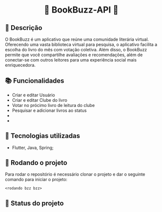 <h1 align="center">🐝 BookBuzz-API 🐝</h1>  

## :memo: Descrição
O BookBuzz é um aplicativo que reúne uma comunidade literária virtual. 
Oferecendo uma vasta biblioteca virtual para pesquisa, o aplicativo facilita a escolha do livro do mês com votação coletiva. 
Além disso, o BookBuzz permite que você compartilhe avaliações e recomendações, além de conectar-se com outros leitores para uma experiência social mais enriquecedora. 

## :books: Funcionalidades
* Criar e editar Usuário
* Criar e editar Clube do livro
* Votar no prócimo livro de leitura do clube
* Pesquisar e adicionar livros ao status 
* 
* 
## :wrench: Tecnologias utilizadas
* Flutter, Java, Spring;

## :rocket: Rodando o projeto
Para rodar o repositório é necessário clonar o projeto e dar o seguinte comando para iniciar o projeto:
```
<rodando bzz bzz>
```

## :dart: Status do projeto
